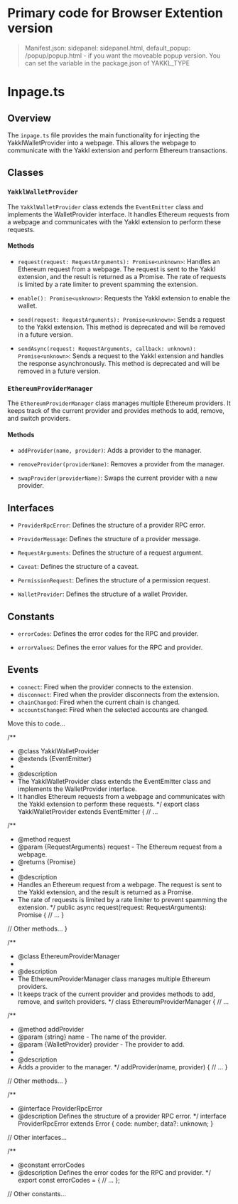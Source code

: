 # Primary code for Browser Extention version

> Manifest.json: sidepanel: sidepanel.html, default_popup: /popup/popup.html - if you want the moveable popup version.
> You can set the variable in the package.json of YAKKL_TYPE

# Inpage.ts

## Overview <!-- prompt: Please provide an over view of all of the extension. This is used in AI models for fine-tuning. -->

The `inpage.ts` file provides the main functionality for injecting the YakklWalletProvider into a webpage. This allows the webpage to communicate with the Yakkl extension and perform Ethereum transactions.

## Classes

### `YakklWalletProvider`

The `YakklWalletProvider` class extends the `EventEmitter` class and implements the WalletProvider interface. It handles Ethereum requests from a webpage and communicates with the Yakkl extension to perform these requests.

#### Methods

- `request(request: RequestArguments): Promise<unknown>`: Handles an Ethereum request from a webpage. The request is sent to the Yakkl extension, and the result is returned as a Promise. The rate of requests is limited by a rate limiter to prevent spamming the extension.

- `enable(): Promise<unknown>`: Requests the Yakkl extension to enable the wallet.

- `send(request: RequestArguments): Promise<unknown>`: Sends a request to the Yakkl extension. This method is deprecated and will be removed in a future version.

- `sendAsync(request: RequestArguments, callback: unknown): Promise<unknown>`: Sends a request to the Yakkl extension and handles the response asynchronously. This method is deprecated and will be removed in a future version.

### `EthereumProviderManager`

The `EthereumProviderManager` class manages multiple Ethereum providers. It keeps track of the current provider and provides methods to add, remove, and switch providers.

#### Methods

- `addProvider(name, provider)`: Adds a provider to the manager.

- `removeProvider(providerName)`: Removes a provider from the manager.

- `swapProvider(providerName)`: Swaps the current provider with a new provider.

## Interfaces

- `ProviderRpcError`: Defines the structure of a provider RPC error.

- `ProviderMessage`: Defines the structure of a provider message.

- `RequestArguments`: Defines the structure of a request argument.

- `Caveat`: Defines the structure of a caveat.

- `PermissionRequest`: Defines the structure of a permission request.

- `WalletProvider`: Defines the structure of a wallet Provider.

## Constants

- `errorCodes`: Defines the error codes for the RPC and provider.

- `errorValues`: Defines the error values for the RPC and provider.

## Events

- `connect`: Fired when the provider connects to the extension.
- `disconnect`: Fired when the provider disconnects from the extension.
- `chainChanged`: Fired when the current chain is changed.
- `accountsChanged`: Fired when the selected accounts are changed.

Move this to code...

/\*\*

- @class YakklWalletProvider
- @extends {EventEmitter}
-
- @description
- The YakklWalletProvider class extends the EventEmitter class and implements the WalletProvider interface.
- It handles Ethereum requests from a webpage and communicates with the Yakkl extension to perform these requests.
  \*/
  export class YakklWalletProvider extends EventEmitter {
  // ...

/\*\*

- @method request
- @param {RequestArguments} request - The Ethereum request from a webpage.
- @returns {Promise<unknown>}
-
- @description
- Handles an Ethereum request from a webpage. The request is sent to the Yakkl extension, and the result is returned as a Promise.
- The rate of requests is limited by a rate limiter to prevent spamming the extension.
  \*/
  public async request(request: RequestArguments): Promise<unknown> {
  // ...
  }

// Other methods...
}

/\*\*

- @class EthereumProviderManager
-
- @description
- The EthereumProviderManager class manages multiple Ethereum providers.
- It keeps track of the current provider and provides methods to add, remove, and switch providers.
  \*/
  class EthereumProviderManager {
  // ...

/\*\*

- @method addProvider
- @param {string} name - The name of the provider.
- @param {WalletProvider} provider - The provider to add.
-
- @description
- Adds a provider to the manager.
  \*/
  addProvider(name, provider) {
  // ...
  }

// Other methods...
}

/\*\*

- @interface ProviderRpcError
- @description Defines the structure of a provider RPC error.
  \*/
  interface ProviderRpcError extends Error {
  code: number;
  data?: unknown;
  }

// Other interfaces...

/\*\*

- @constant errorCodes
- @description Defines the error codes for the RPC and provider.
  \*/
  export const errorCodes = {
  // ...
  };

// Other constants...
